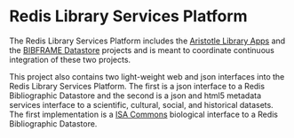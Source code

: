 Redis Library Services Platform
===============================

The Redis Library Services Platform includes the 
[Aristotle Library Apps](https://github.com/jermnelson/aristotle-library-apps) and the 
[BIBFRAME Datastore](https://github.com/jermnelson/BIBFRAME-Datastore) projects and is 
meant to coordinate continuous integration of these two projects.

This project also contains two light-weight web and json interfaces into the Redis
Library Services Platform. The first is a json interface to a Redis Bibliographic 
Datastore and the second is a json and html5 metadata services interface to a
scientific, cultural, social, and historical datasets. The first implementation is
a [ISA Commons](http://www.isacommons.org/) biological interface to a Redis Bibliographic
Datastore.

